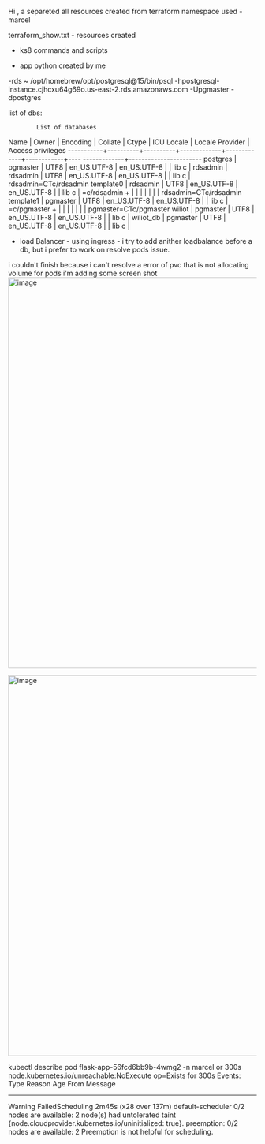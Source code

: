 Hi , a separeted all resources created  from terraform 
namespace used - marcel 

terraform_show.txt - resources created 

- ks8 commands and scripts

- app python created by me

-rds 
~ /opt/homebrew/opt/postgresql@15/bin/psql -hpostgresql-instance.cjhcxu64g69o.us-east-2.rds.amazonaws.com -Upgmaster -dpostgres

list of dbs:

            List of databases
   Name    |  Owner   | Encoding |   Collate   |    Ctype    | ICU Locale | Locale Provider |   Access privileges
-----------+----------+----------+-------------+-------------+------------+----
-------------+-----------------------
 postgres  | pgmaster | UTF8     | en_US.UTF-8 | en_US.UTF-8 |            | lib
c            |
 rdsadmin  | rdsadmin | UTF8     | en_US.UTF-8 | en_US.UTF-8 |            | lib
c            | rdsadmin=CTc/rdsadmin
 template0 | rdsadmin | UTF8     | en_US.UTF-8 | en_US.UTF-8 |            | lib
c            | =c/rdsadmin          +
           |          |          |             |             |            |
             | rdsadmin=CTc/rdsadmin
 template1 | pgmaster | UTF8     | en_US.UTF-8 | en_US.UTF-8 |            | lib
c            | =c/pgmaster          +
           |          |          |             |             |            |
             | pgmaster=CTc/pgmaster
 wiliot    | pgmaster | UTF8     | en_US.UTF-8 | en_US.UTF-8 |            | lib
c            |
 wiliot_db | pgmaster | UTF8     | en_US.UTF-8 | en_US.UTF-8 |            | lib
c            |

- load Balancer - using ingress -  i try to add anither loadbalance before a db, but i prefer to work on resolve pods issue. 


i couldn't finish because i can't resolve a error of pvc that is not allocating volume for pods 
i'm adding some screen shot 
<img width="793" alt="image" src="https://github.com/user-attachments/assets/3dd39992-b059-4f69-93d7-98b658ab68ae" />

<img width="772" alt="image" src="https://github.com/user-attachments/assets/b7b076a6-87c2-4ca7-a68e-fb2bd51116c8" />




 kubectl describe pod flask-app-56fcd6bb9b-4wmg2 -n marcel
or 300s
                             node.kubernetes.io/unreachable:NoExecute op=Exists for 300s
Events:
  Type     Reason            Age                    From               Message
  ----     ------            ----                   ----               -------
  Warning  FailedScheduling  2m45s (x28 over 137m)  default-scheduler  0/2 nodes are available: 2 node(s) had untolerated taint 
  {node.cloudprovider.kubernetes.io/uninitialized: true}. 
  preemption: 0/2 nodes are available: 2 Preemption is not helpful for scheduling.

